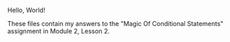 Hello, World!

These files contain my answers to the "Magic Of Conditional Statements" assignment in Module 2, Lesson 2.
